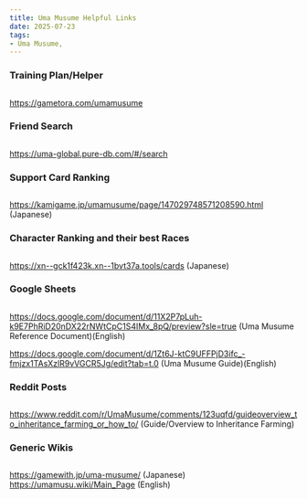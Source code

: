 ```yaml
---
title: Uma Musume Helpful Links
date: 2025-07-23
tags:
- Uma Musume,
---
```

### Training Plan/Helper ###
##
https://gametora.com/umamusume

### Friend Search ###
##
https://uma-global.pure-db.com/#/search

### Support Card Ranking ###
##
https://kamigame.jp/umamusume/page/147029748571208590.html (Japanese)

### Character Ranking and their best Races ###
##
https://xn--gck1f423k.xn--1bvt37a.tools/cards (Japanese)


### Google Sheets ###
##
https://docs.google.com/document/d/11X2P7pLuh-k9E7PhRiD20nDX22rNWtCpC1S4IMx_8pQ/preview?sle=true (Uma Musume Reference Document)(English)

https://docs.google.com/document/d/1Zt6J-ktC9UFFPjD3ifc_-fmjzx1TAsXzlR9vVGCR5Jg/edit?tab=t.0 (Uma Musume Guide)(English)

### Reddit Posts ###
##
https://www.reddit.com/r/UmaMusume/comments/123uqfd/guideoverview_to_inheritance_farming_or_how_to/ (Guide/Overview to Inheritance Farming)

### Generic Wikis ###
##
https://gamewith.jp/uma-musume/ (Japanese)
https://umamusu.wiki/Main_Page (English)